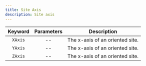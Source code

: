 ```yaml
---
title: Site Axis
description: Site axis
---
```


|Keyword|Parameters|Description|
|:---:|:--------:|-----------|
|`XAxis`|--|The x-axis of an oriented site.| 
|`YAxis`|--|The x-axis of an oriented site.| 
|`ZAxis`|--|The x-axis of an oriented site.| 
